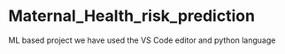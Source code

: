 # Maternal_Health_risk_prediction
ML based project
we have used the VS Code editor and python language 
